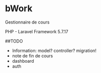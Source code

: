# bWork

Gestionnaire de cours

PHP - Laravel Framework 5.7.17


##TODO
* Information: model? controller? migration!
* note de fin de cours
* dashboard
* auth